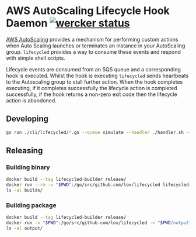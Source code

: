 AWS AutoScaling Lifecycle Hook Daemon [![wercker status](https://app.wercker.com/status/53e4d9070a3b038c7b6aa98b3a2294f1/s/master "wercker status")](https://app.wercker.com/project/byKey/53e4d9070a3b038c7b6aa98b3a2294f1)
=====================================

[AWS AutoScaling](https://docs.aws.amazon.com/AutoScaling/latest/DeveloperGuide/lifecycle-hooks.html) provides a mechanism for performing custom actions when Auto Scaling launches or terminates an instance in your AutoScaling group. `lifecycled` provides a way to consume these events and respond with simple shell scripts.

Lifecycle events are consumed from an SQS queue and a corresponding hook is executed. Whilst the hook is executing `lifecycled` sends heartbeats to the Autoscaling group to stall further action. When the hook completes executing, if it completes successfully the lifecycle action is completed successfully, if the hook returns a non-zero exit code then the lifecycle action is abandoned.

## Developing

```bash
go run ./cli/lifecycled/*.go --queue simulate --handler ./handler.sh --instanceid llamas
```

## Releasing
### Building binary
```bash
docker build --tag lifecycled-builder release/
docker run --rm -v "$PWD":/go/src/github.com/lox/lifecycled lifecycled-builder build.sh
ls -al builds/
```
### Building package

```bash
docker build --tag lifecycled-builder release/
docker run -v "$PWD":/go/src/github.com/lox/lifecycled -v "$PWD/output":/go/src/output -e LIFECYCLE_QUEUE=yourqueue -e AWS_REGION=yourregion lifecycled-public pkg-builder.sh $VERSION
ls -al output/
```
